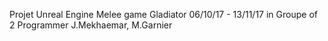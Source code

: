 Projet Unreal Engine
Melee game Gladiator
06/10/17 - 13/11/17
in Groupe of 2 Programmer
J.Mekhaemar, M.Garnier
